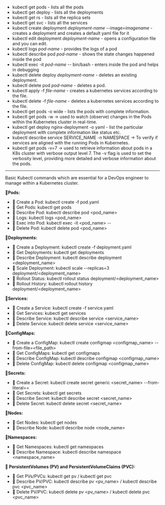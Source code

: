 - kubectl get pods - lists all the pods
- kubectl get deploy - lists all the deployments
- kubectl get rs - lists all the replica sets
- kubectl get svc - lists all the services
- kubectl create deployment *deployment-name* --image=*imagename* - creates a deployment and creates a default yaml file for it
- kubectl edit deployment *deployment-name* - opens a configuration file and you can edit.
- kubectl logs *pod-name* -  provides the logs of a pod
- kubectl describe pod *pod-name* - shows the state changes happened inside the pod
- kubectl exec -it *pod-name* -- bin/bash - enters inside the pod and helps in debugging
- kubectl delete deploy *deployment-name* - deletes an existing deployment.
- kubectl delete pod *pod-name* - deletes a pod.
- kubectl apply -f *file-name* - creates a kubernetes services according to the file.
- kubectl delete -f *file-name* - deletes a kubernetes services according to the file.
- kubectl get pods -o wide - lists the pods with complete information.
- kubectl get pods -w   -> used to watch (observe) changes in the Pods within the Kubernetes cluster in real-time.
- kubectl get deploy nginx-deployment -o yaml - list the particular deployment with complete information like status etc.
- kubectl describe service SERVICE_NAME -n NAMESPACE -> To verify if services are aligned with the running Pods in Kubernetes.
- kubectl get pods -v=7  -> used to retrieve information about pods in a K8s cluster with verbose output level 7. The -v flag is used to set the verbosity level, providing more detailed and verbose information about the pods.


**********************************************************************************************************************************************************************************************************************

Basic Kubectl commands which are essential for a DevOps engineer to manage within a Kubernetes cluster.

**💠Pods:**

- 🔸 Create a Pod: kubectl create -f pod.yaml
- 🔸 Get Pods: kubectl get pods
- 🔸 Describe Pod: kubectl describe pod <pod_name>
- 🔸 Logs: kubectl logs <pod_name>
- 🔸 Exec into Pod: kubectl exec -it <pod_name> -- <command>
- 🔸 Delete Pod: kubectl delete pod <pod_name>

**💠Deployments:**

- 🔸 Create a Deployment: kubectl create -f deployment.yaml
- 🔸 Get Deployments: kubectl get deployments
- 🔸 Describe Deployment: kubectl describe deployment <deployment_name>
- 🔸 Scale Deployment: kubectl scale --replicas=3 deployment/<deployment_name>
- 🔸 Rollout Status: kubectl rollout status deployment/<deployment_name>
- 🔸 Rollout History: kubectl rollout history deployment/<deployment_name>

**💠Services:**

- 🔸 Create a Service: kubectl create -f service.yaml
- 🔸 Get Services: kubectl get services
- 🔸 Describe Service: kubectl describe service <service_name>
- 🔸 Delete Service: kubectl delete service <service_name>

**💠ConfigMaps:**

- 🔸 Create a ConfigMap: kubectl create configmap <configmap_name> --from-file=<file_path>
- 🔸 Get ConfigMaps: kubectl get configmaps
- 🔸 Describe ConfigMap: kubectl describe configmap <configmap_name>
- 🔸 Delete ConfigMap: kubectl delete configmap <configmap_name>

**💠Secrets:**

- 🔸 Create a Secret: kubectl create secret generic <secret_name> --from-literal=<key>=<value>
- 🔸 Get Secrets: kubectl get secrets
- 🔸 Describe Secret: kubectl describe secret <secret_name>
- 🔸 Delete Secret: kubectl delete secret <secret_name>

**💠Nodes:**

- 🔸 Get Nodes: kubectl get nodes
- 🔸 Describe Node: kubectl describe node <node_name>

**💠Namespaces:**

- 🔸 Get Namespaces: kubectl get namespaces
- 🔸 Describe Namespace: kubectl describe namespace <namespace_name>

**💠 PersistentVolumes (PV) and PersistentVolumeClaims (PVC):**

- 🔸 Get PVs/PVCs: kubectl get pv / kubectl get pvc
- 🔸 Describe PV/PVC: kubectl describe pv <pv_name> / kubectl describe pvc <pvc_name>
- 🔸 Delete PV/PVC: kubectl delete pv <pv_name> / kubectl delete pvc <pvc_name>
